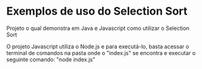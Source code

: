 # Exemplos de uso do Selection Sort 
Projeto o qual demonstra em Java e Javascript como utilizar o Selection Sort

O projeto Javascript utiliza o Node.js e para executá-lo, basta acessar o terminal de comandos na pasta onde o "index.js" se encontra e executar o seguinte comando: "node index.js"
